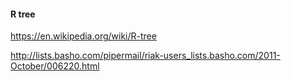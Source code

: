 #### R tree
https://en.wikipedia.org/wiki/R-tree


http://lists.basho.com/pipermail/riak-users_lists.basho.com/2011-October/006220.html

